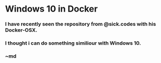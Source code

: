 # Windows 10 in Docker

### I have recently seen the repository from @sick.codes with his Docker-OSX.
### I thought i can do something similiour with Windows 10.
### ~md
